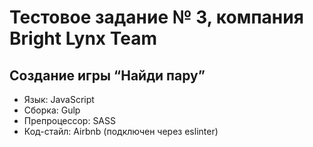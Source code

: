 # Тестовое задание № 3, компания Bright Lynx Team
## Создание игры “Найди пару”

* Язык: JavaScript
* Сборка: Gulp
* Препроцессор: SASS
* Код-стайл: Airbnb (подключен через eslinter)
